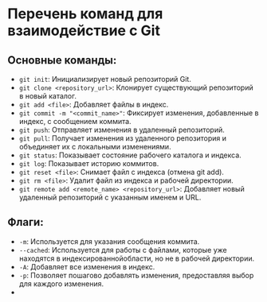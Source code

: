 # Перечень команд для взаимодействие с Git

## Основные команды:

- `git init`: Инициализирует новый репозиторий Git.
- `git clone <repository_url>`: Клонирует существующий репозиторий в новый каталог.
- `git add <file>`: Добавляет файлы в индекс.
- `git commit -m "<commit_name>"`: Фиксирует изменения, добавленные в индекс, с сообщением коммита.
- `git push`: Отправляет изменения в удаленный репозиторий.
- `git pull`: Получает изменения из удаленного репозитория и объединяет их с локальными изменениями.
- `git status`: Показывает состояние рабочего каталога и индекса.
- `git log`: Показывает историю коммитов.
- `git reset <file>`: Снимает файл с индекса (отмена git add).
- `git rm <file>`: Удалит файл из индекса и рабочей директории.
- `git remote add <remote_name> <repository_url>`: Добавляет новый удаленный репозиторий с указанным именем и URL.

## Флаги:

- `-m`: Используется для указания сообщения коммита.
- `--cached`: Используется для работы с файлами, которые уже находятся в индексированнойобласти, но не в рабочей директории.
- `-A`: Добавляет все изменения в индекс.
- `-p`: Позволяет пошагово добавлять изменения, предоставляя выбор для каждого изменения.
-
